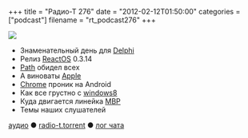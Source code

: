 +++
title = "Радио-Т 276"
date = "2012-02-12T01:50:00"
categories = ["podcast"]
filename = "rt_podcast276"
+++

![](https://radio-t.com/images/radio-t/rt276.jpg)

- Знаменательный день для [Delphi](http://habrahabr.ru/blogs/delphi/137985/)
- Релиз [ReactOS](http://www.opennet.ru/opennews/art.shtml?num=33030) 0.3.14
- [Path](http://gigaom.com/2012/02/08/lessons-from-path-and-pinterest-tell-users-everything/) обидел всех
- А виноваты [Apple](http://brooksreview.net/2012/02/trust/)
- [Chrome](http://techcrunch.com/2012/02/07/google-chrome-is-now-available-for-android-and-its-fantastic/) проник на Android
- Как все грустно с [windows8](http://www.zdnet.com/blog/open-source/five-reasons-why-windows-8-will-be-dead-on-arrival/10275)
- Куда двигается линейка [MBP](http://thenextweb.com/apple/2012/02/10/breaking-down-the-rumors-whats-happening-with-apples-macbook-pro/)
- Темы наших слушателей

[аудио](http://cdn.radio-t.com/rt_podcast276.mp3) ● [radio-t.torrent](http://cdn.radio-t.com/torrents/rt_podcast276.mp3.torrent) ● [лог чата](http://chat.radio-t.com/logs/radio-t-276.html)<audio src="http://cdn.radio-t.com/rt_podcast276.mp3" preload="none"></audio>